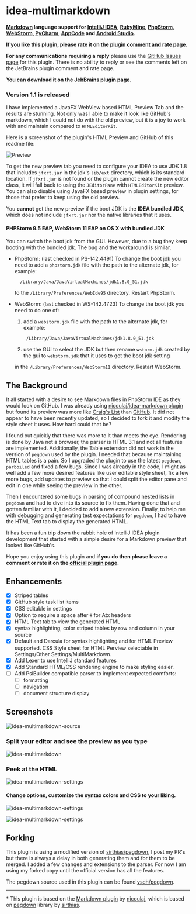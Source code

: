 idea-multimarkdown
==================

**[Markdown](http://daringfireball.net/projects/markdown) language support for [IntelliJ IDEA](http://www.jetbrains.com/idea), [RubyMine](http://www.jetbrains.com/ruby), [PhpStorm](http://www.jetbrains.com/phpstorm), [WebStorm](http://www.jetbrains.com/webstorm), [PyCharm](http://www.jetbrains.com/pycharm), [AppCode](http://www.jetbrains.com/objc) and [Android Studio](http://developer.android.com/sdk/installing/studio.html).**

**<span color="#c00038">If you like this plugin, please rate it on the</span> [plugin comment and rate page](https://plugins.jetbrains.com/plugin/writeComment?pr=&pluginId=7896).**

**For any communications requiring a reply** please use the [GitHub Issues page](https://github.com/vsch/idea-multimarkdown/issues) for this plugin. There is no ability to reply or see the comments left on the JetBrains plugin comment and rate page.   

**You can download it on the [JebBrains plugin page](https://plugins.jetbrains.com/plugin?pr=&pluginId=7896).**

### Version 1.1 is released

I have implemented a JavaFX WebView based HTML Preview Tab and the results are stunning. Not only was I able to make it look like GitHub's markdown, which I could not do with the old preview, but it is a joy to work with and maintain compared to `HTMLEditorKit`. 

Here is a screenshot of the plugin's HTML Preview and GitHub of this readme file: 

![Preview](https://raw.githubusercontent.com/vsch/idea-multimarkdown/master/assets/images/ScreenShot_jfx_webview.png)

To get the new preview tab you need to configure your IDEA to use JDK 1.8 that includes `jfxrt.jar` in the jdk's `lib/ext` directory, which is its standard location. If `jfxrt.jar` is not found or the plugin cannot create the new editor class, it will fall back to using the `JEditorPane` with `HTMLEditorKit` preview. You can also disable using JavaFX based preview in plugin settings, for those that prefer to keep using the old preview.

You **cannot** get the new preview if the boot JDK is the **IDEA bundled JDK**, which does not include `jfxrt.jar` nor the native libraries that it uses. 

#### PHPStorm 9.5 EAP, WebStorm 11 EAP on OS X with bundled JDK

You can switch the boot jdk from the GUI. However, due to a bug they keep booting with the bundled jdk. The bug and the workaround is similar. 

- PhpStorm: (last checked in PS-142.4491) To change the boot jdk you need to add a `phpstorm.jdk` file with the path to the alternate jdk, for example:
 
        /Library/Java/JavaVirtualMachines/jdk1.8.0_51.jdk

    to the `/Library/Preferences/WebIde95` directory. Restart PhpStorm. 

- WebStorm: (last checked in WS-142.4723) To change the boot jdk you need to do one of:
    1. add a `webstorm.jdk` file with the path to the alternate jdk, for example: 
    
            /Library/Java/JavaVirtualMachines/jdk1.8.0_51.jdk

    2. use the GUI to select the JDK but then rename `wstorm.jdk` created by the gui to `webstorm.jdk` that it uses to get the boot jdk setting
 
    in the `/Library/Preferences/WebStorm11` directory. Restart WebStorm. 

The Background
--------------

It all started with a desire to see Markdown files in PhpStorm IDE as they would look on GitHub. I was already using [nicoulaj/idea-markdown plugin](https://github.com/nicoulaj/idea-markdown) but found its preview was more like [Craig's List](http://montreal.en.craigslist.ca/) than [GitHub](https://github.com/vsch/laravel-translation-manager). It did not appear to have been recently updated, so I decided to fork it and modify the style sheet it uses. How hard could that be?

I found out quickly that there was more to it than meets the eye. Rendering is done by Java not a browser, the parser is HTML 3.1 and not all features are implemented. Additionally, the Table extension did not work in the version of `pegdown` used by the plugin. I needed that because maintaining HTML tables is a pain. So I upgraded the plugin to use the latest `pegdown`, `parboiled` and fixed a few bugs. Since I was already in the code, I might as well add a few more desired features like user editable style sheet, fix a few more bugs, add updates to preview so that I could split the editor pane and edit in one while seeing the preview in the other.

Then I encountered some bugs in parsing of compound nested lists in `pegdown` and had to dive into its source to fix them. Having done that and gotten familiar with it, I decided to add a new extension. Finally, to help me with debugging and generating test expectations for `pegdown`, I had to have the HTML Text tab to display the generated HTML.

It has been a fun trip down the rabbit hole of IntelliJ IDEA plugin development that started with a simple desire for a Markdown preview that looked like GitHub's.

Hope you enjoy using this plugin and **if you do then please leave a comment or rate it on the [official plugin page](https://plugins.jetbrains.com/plugin/writeComment?pr=&pluginId=7896).**

Enhancements
------------

- [x] Striped tables
- [x] GitHub style task list items
- [x] CSS editable in settings
- [x] Option to require a space after `#` for Atx headers
- [x] HTML Text tab to view the generated HTML
- [x] syntax highlighting, color striped tables by row and column in your source
- [x] Default and Darcula for syntax highlighting and for HTML Preview supported.
    CSS Style sheet for HTML Perview selectable in Settings/Other Settings/MultiMarkdown.
- [x] Add Lexer to use IntelliJ standard features
- [x] Add Standard HTML/CSS rendering engine to make styling easier.
- [ ] Add PsiBuilder compatible parser to implement expected comforts:
    - [ ] formatting
    - [ ] navigation
    - [ ] document structure display

Screenshots
-----------

![idea-multimarkdown-source](https://raw.githubusercontent.com/vsch/idea-multimarkdown/master/assets/images/ScreenShot_source_preview.png)

### Split your editor and see the preview as you type

![idea-multimarkdown](https://raw.githubusercontent.com/vsch/idea-multimarkdown/master/assets/images/ScreenShot_preview.png)

### Peek at the HTML

![idea-multimarkdown-settings](https://raw.githubusercontent.com/vsch/idea-multimarkdown/master/assets/images/ScreenShot_html.png)

#### Change options, customize the syntax colors and CSS to your liking.
![idea-multimarkdown-settings](https://raw.githubusercontent.com/vsch/idea-multimarkdown/master/assets/images/ScreenShot_color_settings.png)

![idea-multimarkdown-settings](https://raw.githubusercontent.com/vsch/idea-multimarkdown/master/assets/images/ScreenShot_settings.png)

Forking
-------

This plugin is using a modified version of [sirthias/pegdown](https://github.com/sirthias), I post my PR's but there is always a delay in both generating them and for them to be merged.
I added a few changes and extensions to the parser. For now I am using my forked copy until the official version has all the features. 

The pegdown source used in this plugin can be found [vsch/pegdown](https://github.com/vsch/pegdown/tree/develop).

---

\* This plugin is based on the [Markdown plugin](https://github.com/nicoulaj/idea-markdown) by [nicoulaj](https://github.com/nicoulaj), which is based on [pegdown](http://pegdown.org) library by [sirthias](https://github.com/sirthias).
     
